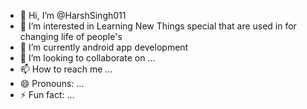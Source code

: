 - 👋 Hi, I’m @HarshSingh011
- 👀 I’m interested in Learning New Things special that are used in for changing life of people's 
- 🌱 I’m currently android app development 
- 💞️ I’m looking to collaborate on ...
- 📫 How to reach me ...
- 😄 Pronouns: ...
- ⚡ Fun fact: ...

<!---
HarshSingh011/HarshSingh011 is a ✨ special ✨ repository because its `README.md` (this file) appears on your GitHub profile.
You can click the Preview link to take a look at your changes.
--->

